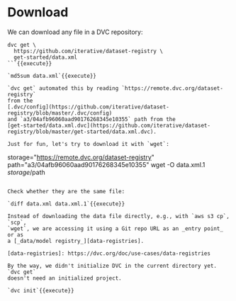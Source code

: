 # Download

We can download any file in a DVC repository:

```
dvc get \
  https://github.com/iterative/dataset-registry \
  get-started/data.xml
```{{execute}}

`md5sum data.xml`{{execute}}

`dvc get` automated this by reading `https://remote.dvc.org/dataset-registry`
from the
[.dvc/config](https://github.com/iterative/dataset-registry/blob/master/.dvc/config)
and `a3/04afb96060aad90176268345e10355` path from the
[get-started/data.xml.dvc](https://github.com/iterative/dataset-registry/blob/master/get-started/data.xml.dvc).

Just for fun, let's try to download it with `wget`:

```
storage="https://remote.dvc.org/dataset-registry"
path="a3/04afb96060aad90176268345e10355"
wget -O data.xml.1 $storage/$path
```{{execute}}

Check whether they are the same file:

`diff data.xml data.xml.1`{{execute}}

Instead of downloading the data file directly, e.g., with `aws s3 cp`, `scp`,
`wget`, we are accessing it using a Git repo URL as an _entry point_ or as
a [_data/model registry_][data-registries].

[data-registries]: https://dvc.org/doc/use-cases/data-registries

By the way, we didn't initialize DVC in the current directory yet. `dvc get`
doesn't need an initialized project. 

`dvc init`{{execute}}